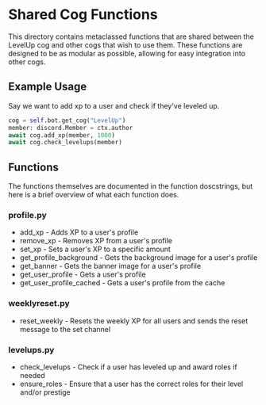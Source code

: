 # Shared Cog Functions

This directory contains metaclassed functions that are shared between the LevelUp cog and other cogs that wish to use them. These functions are designed to be as modular as possible, allowing for easy integration into other cogs.

## Example Usage

Say we want to add xp to a user and check if they've leveled up.

```python
cog = self.bot.get_cog("LevelUp")
member: discord.Member = ctx.author
await cog.add_xp(member, 1000)
await cog.check_levelups(member)
```

## Functions

The functions themselves are documented in the function doscstrings, but here is a brief overview of what each function does.

### profile.py

- add_xp - Adds XP to a user's profile
- remove_xp - Removes XP from a user's profile
- set_xp - Sets a user's XP to a specific amount
- get_profile_background - Gets the background image for a user's profile
- get_banner - Gets the banner image for a user's profile
- get_user_profile - Gets a user's profile
- get_user_profile_cached - Gets a user's profile from the cache

### weeklyreset.py

- reset_weekly - Resets the weekly XP for all users and sends the reset message to the set channel

### levelups.py

- check_levelups - Check if a user has leveled up and award roles if needed
- ensure_roles - Ensure that a user has the correct roles for their level and/or prestige
